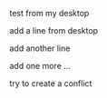 test from my desktop

add a line from desktop

add another line

add one more ...

try to create a conflict
